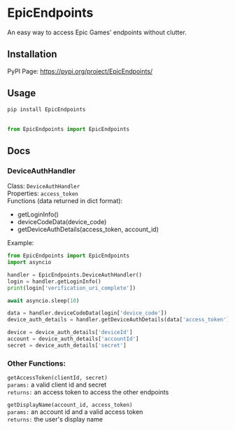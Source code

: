 # EpicEndpoints
An easy way to access Epic Games' endpoints without clutter.

## Installation
PyPI Page: https://pypi.org/project/EpicEndpoints/

## Usage
`pip install EpicEndpoints` <br>
<br>
```python
from EpicEndpoints import EpicEndpoints
```

## Docs

### DeviceAuthHandler
Class: `DeviceAuthHandler` <br>
Properties: `access_token`<br>
Functions (data returned in dict format):<br>
- getLoginInfo()<br>
- deviceCodeData(device_code)<br>
- getDeviceAuthDetails(access_token, account_id)<br>

Example:
```python
from EpicEndpoints import EpicEndpoints
import asyncio

handler = EpicEndpoints.DeviceAuthHandler()
login = handler.getLoginInfo()
print(login['verification_uri_complete'])

await asyncio.sleep(10)

data = handler.deviceCodeData(login['device_code'])
device_auth_details = handler.getDeviceAuthDetails(data['access_token'],data['account_id'])

device = device_auth_details['deviceId']
account = device_auth_details['accountId']
secret = device_auth_details['secret']
```

### Other Functions: <br>
`getAccessToken(clientId, secret)`<br>
`params:` a valid client id and secret<br>
`returns:` an access token to access the other endpoints<br>

`getDisplayName(account_id, access_token)`<br>
`params:` an account id and a valid access token<br>
`returns:` the user's display name<br>
